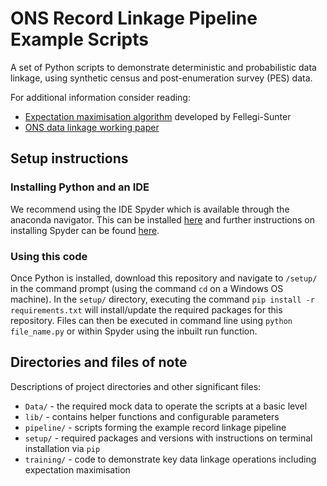 # ONS Record Linkage Pipeline Example Scripts
A set of Python scripts to demonstrate deterministic and probabilistic data linkage, using synthetic census and post-enumeration survey (PES) data.

For additional information consider reading:
* [Expectation maximisation algorithm](https://courses.cs.washington.edu/courses/cse590q/04au/papers/WinklerEM.pdf) developed by Fellegi-Sunter
* [ONS data linkage working paper](https://www.ons.gov.uk/methodology/methodologicalpublications/generalmethodology/onsworkingpaperseries/developingstandardtoolsfordatalinkagefebruary2021)

## Setup instructions

### Installing Python and an IDE
We recommend using the IDE Spyder which is available through the anaconda navigator. This can be installed [here](https://www.anaconda.com/products/distribution) and further instructions on installing Spyder can be found [here](https://docs.spyder-ide.org/current/installation.html).


### Using this code
Once Python is installed, download this repository and navigate to `/setup/` in the command prompt (using the command `cd` on a Windows OS machine).
In the `setup/` directory, executing the command `pip install -r requirements.txt` will install/update the required packages for this repository.
Files can then be executed in command line using `python file_name.py` or within Spyder using the inbuilt run function.


## Directories and files of note

Descriptions of project directories and other significant files:
* `Data/` - the required mock data to operate the scripts at a basic level
* `lib/` - contains helper functions and configurable parameters
* `pipeline/` - scripts forming the example record linkage pipeline
* `setup/` - required packages and versions with instructions on terminal installation via `pip` 
* `training/` - code to demonstrate key data linkage operations including expectation maximisation
 


